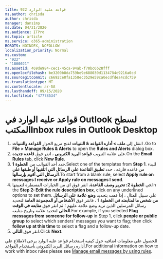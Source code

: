 ```yaml
---
title: 922 قواعد علبه الوارد
ms.author: chrisda
author: chrisda
manager: dansimp
ms.date: 04/21/2020
ms.audience: ITPro
ms.topic: article
ms.service: o365-administration
ROBOTS: NOINDEX, NOFOLLOW
localization_priority: Normal
ms.custom:
- "922"
- "1800021"
ms.assetid: 469de984-cec1-45ca-94ab-f70bc6b28fff
ms.openlocfilehash: be3200b8da759be9e688030d1134784c9216a0cd
ms.sourcegitcommit: c6692ce0fa1358ec3529e59ca0ecdfdea4cdc759
ms.translationtype: MT
ms.contentlocale: ar-SA
ms.lasthandoff: 09/15/2020
ms.locfileid: "47778534"
---
```

# <a name="inbox-rules-in-outlook-desktop"></a><span data-ttu-id="ed9a7-102">قواعد علبه الوارد في Outlook لسطح المكتب</span><span class="sxs-lookup"><span data-stu-id="ed9a7-102">Inbox rules in Outlook Desktop</span></span>

1. <span data-ttu-id="ed9a7-103">انتقل إلى **ملف > أداره القواعد & التنبيات** لفتح مربع الحوار **القواعد والتنبيات** .</span><span class="sxs-lookup"><span data-stu-id="ed9a7-103">Go to **File > Manage Rules & Alerts** to open the **Rules and Alerts** dialog box.</span></span>
2. <span data-ttu-id="ed9a7-104">علي علامة التبويب **قواعد البريد الكتروني** ، انقر فوق **قاعده جديده**.</span><span class="sxs-lookup"><span data-stu-id="ed9a7-104">On the **Email Rules** tab, click **New Rule**.</span></span>
3. <span data-ttu-id="ed9a7-105">حدد أحد القوالب من **الخطوة 1**.</span><span class="sxs-lookup"><span data-stu-id="ed9a7-105">Select one of the templates from **Step 1**.</span></span> <span data-ttu-id="ed9a7-106">للبدء من قاعده فارغه ، حدد **تطبيق القاعدة علي الرسائل التي اتلقيها أو طبقها علي الرسائل التي أقوم بإرسالها**.</span><span class="sxs-lookup"><span data-stu-id="ed9a7-106">To start from a blank rule, select **Apply rule on messages I receive or Apply rule on messages I send**.</span></span>
4. <span data-ttu-id="ed9a7-107">في **الخطوة 2: تحرير وصف القاعدة**، انقر فوق اي من الخيارات المسطرة لتعيينها.</span><span class="sxs-lookup"><span data-stu-id="ed9a7-107">In the **Step 2: Edit the rule description box**, click on any underlined options to set them.</span></span> <span data-ttu-id="ed9a7-108">علي سبيل المثال ، إذا قمت بتحديد **وضع علامة علي الرسائل من شخص ما لمتابعته في الخطوة** 1 ، فانقر فوق **الأشخاص أو المجموعة العامة** لتحديد رسائل المرسلين الذين تريد وضع علامة عليهم ؛ ثم انقر فوق **متابعه في الوقت الحالي** لتحديد علامة وتاريخ متابعه.</span><span class="sxs-lookup"><span data-stu-id="ed9a7-108">For example, if you selected **Flag messages from someone for follow-up** in Step 1, click **people or public group** to select which senders' messages you want to flag; then click **follow up at this time** to select a flag and a follow-up date.</span></span>
5. <span data-ttu-id="ed9a7-109">انقر فوق **التالي**.</span><span class="sxs-lookup"><span data-stu-id="ed9a7-109">Click **Next**.</span></span>

<span data-ttu-id="ed9a7-110">للحصول علي معلومات اضافيه حول كيفيه استخدام قواعد علبه الوارد يرجى الاطلاع علي [أداره رسائل البريد الكتروني باستخدام القواعد](https://support.office.com/article/manage-email-messages-by-using-rules-c24f5dea-9465-4df4-ad17-a50704d66c59).</span><span class="sxs-lookup"><span data-stu-id="ed9a7-110">For additional information on how to work with inbox rules please see [Manage email messages by using rules](https://support.office.com/article/manage-email-messages-by-using-rules-c24f5dea-9465-4df4-ad17-a50704d66c59).</span></span>
